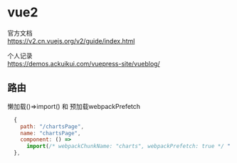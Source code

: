 # vue2
官方文档  
https://v2.cn.vuejs.org/v2/guide/index.html

个人记录  
https://demos.ackuikui.com/vuepress-site/vueblog/

## 路由
懒加载()=>import() 和 预加载webpackPrefetch
```js
  {
    path: "/chartsPage",
    name: "chartsPage",
    component: () =>
      import(/* webpackChunkName: "charts", webpackPrefetch: true */ "../views/chartsPage/index.vue"),
  },
```